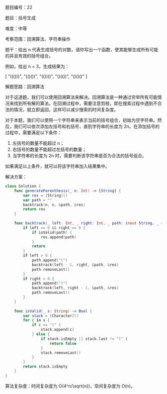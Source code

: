 题目编号：22

题目：括号生成

难度：中等

考察范围：回溯算法、字符串操作

题干：给出 n 代表生成括号的对数，请你写出一个函数，使其能够生成所有可能的并且有效的括号组合。

例如，给出 n = 3，生成结果为：

[
  "((()))",
  "(()())",
  "(())()",
  "()(())",
  "()()()"
]

解题思路：回溯算法

对于这道题，我们可以使用回溯算法来解决。回溯算法是一种通过穷举所有可能情况来找到所有解的算法。在回溯过程中，需要注意剪枝，即在搜索过程中遇到不合法的情况，就立即返回，这样可以减少搜索的时间复杂度。

对于本题，我们可以使用一个字符串来表示当前的括号组合，初始为空字符串。然后，我们可以依次添加左括号和右括号，直到字符串的长度为 2n。在添加括号的过程中，需要满足以下条件：

1. 左括号的数量不能超过 n；
2. 右括号的数量不能超过左括号的数量；
3. 当字符串的长度为 2n 时，需要判断该字符串是否为合法的括号组合。

如果满足以上条件，就可以将该字符串加入结果集中。

解决方案：

```swift
class Solution {
    func generateParenthesis(_ n: Int) -> [String] {
        var res = [String]()
        var path = ""
        backtrack(n, n, &path, &res)
        return res
    }
    
    func backtrack(_ left: Int, _ right: Int, _ path: inout String, _ res: inout [String]) {
        if left == 0 && right == 0 {
            if isValid(path) {
                res.append(path)
            }
            return
        }
        if left > 0 {
            path.append("(")
            backtrack(left - 1, right, &path, &res)
            path.removeLast()
        }
        if right > 0 {
            path.append(")")
            backtrack(left, right - 1, &path, &res)
            path.removeLast()
        }
    }
    
    func isValid(_ s: String) -> Bool {
        var stack = [Character]()
        for c in s {
            if c == "(" {
                stack.append(c)
            } else {
                if stack.isEmpty || stack.last != "(" {
                    return false
                }
                stack.removeLast()
            }
        }
        return stack.isEmpty
    }
}
```

算法复杂度：时间复杂度为 O(4^n/\sqrt{n})，空间复杂度为 O(n)。